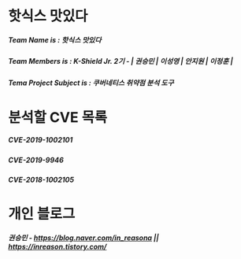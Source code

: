 # 핫식스 맛있다
##### Team Name is : 핫식스 맛있다

##### Team Members is : K-Shield Jr. 2기 - | 권승민 | 이성영 | 안지원 | 이정훈 |
##### Tema Project Subject is : 쿠버네티스 취약점 분석 도구


# 분석할 CVE 목록
##### CVE-2019-1002101
##### CVE-2019-9946
##### CVE-2018-1002105


# 개인 블로그
##### 권승민 - https://blog.naver.com/in_reasona || https://inreason.tistory.com/
